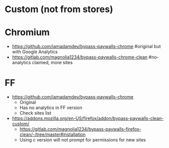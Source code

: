 # Custom (not from stores)
# Chromium
 - https://github.com/iamadamdev/bypass-paywalls-chrome #original but with Google Analytics
- https://gitlab.com/magnolia1234/bypass-paywalls-chrome-clean #no-analytics claimed, more sites


# FF
- https://github.com/iamadamdev/bypass-paywalls-chrome
  - Original
  - Has no analytics in FF version
  - Check sites list
- https://addons.mozilla.org/en-US/firefox/addon/bypass-paywalls-clean-custom/ 
  - https://gitlab.com/magnolia1234/bypass-paywalls-firefox-clean/-/tree/master#installation
  - Using c version will not prompt for permissions for new sites